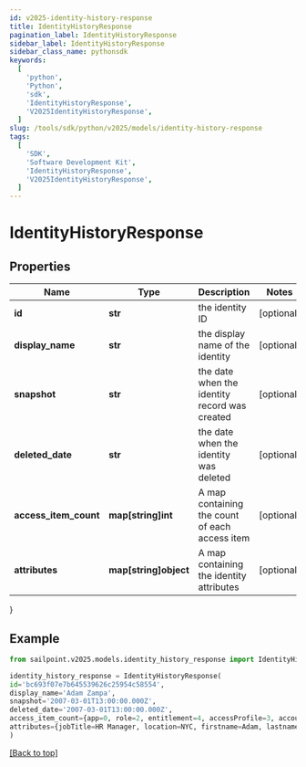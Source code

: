 ```yaml
---
id: v2025-identity-history-response
title: IdentityHistoryResponse
pagination_label: IdentityHistoryResponse
sidebar_label: IdentityHistoryResponse
sidebar_class_name: pythonsdk
keywords:
  [
    'python',
    'Python',
    'sdk',
    'IdentityHistoryResponse',
    'V2025IdentityHistoryResponse',
  ]
slug: /tools/sdk/python/v2025/models/identity-history-response
tags:
  [
    'SDK',
    'Software Development Kit',
    'IdentityHistoryResponse',
    'V2025IdentityHistoryResponse',
  ]
---
```


# IdentityHistoryResponse

## Properties

| Name | Type | Description | Notes |
| --- | --- | --- | --- |
| **id** | **str** | the identity ID | [optional] |
| **display_name** | **str** | the display name of the identity | [optional] |
| **snapshot** | **str** | the date when the identity record was created | [optional] |
| **deleted_date** | **str** | the date when the identity was deleted | [optional] |
| **access_item_count** | **map[string]int** | A map containing the count of each access item | [optional] |
| **attributes** | **map[string]object** | A map containing the identity attributes | [optional] |

}

## Example

```python
from sailpoint.v2025.models.identity_history_response import IdentityHistoryResponse

identity_history_response = IdentityHistoryResponse(
id='bc693f07e7b645539626c25954c58554',
display_name='Adam Zampa',
snapshot='2007-03-01T13:00:00.000Z',
deleted_date='2007-03-01T13:00:00.000Z',
access_item_count={app=0, role=2, entitlement=4, accessProfile=3, account=1},
attributes={jobTitle=HR Manager, location=NYC, firstname=Adam, lastname=Zampa, department=HR}
)

```

[[Back to top]](#)
